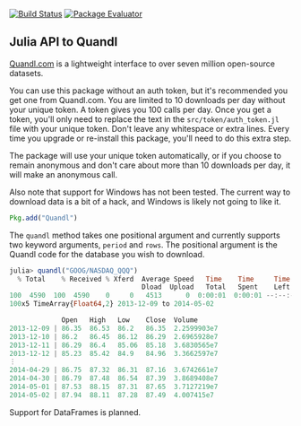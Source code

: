 [![Build Status](https://travis-ci.org/milktrader/Quandl.jl.png)](https://travis-ci.org/milktrader/Quandl.jl)
[![Package Evaluator](http://iainnz.github.io/packages.julialang.org/badges/Quandl_0.3.svg)](http://iainnz.github.io/packages.julialang.org/?pkg=Quandl&ver=0.3)

## Julia API to Quandl 

[Quandl.com](http://www.quandl.com) is a lightweight interface to over seven million open-source datasets. 

You can use this package without an auth token, but it's recommended you get one from Quandl.com. You are limited to 10 downloads per day
without your unique token. A token gives you 100 calls per day. Once you get a token, you'll only need to replace the text in the 
`src/token/auth_token.jl` file with your unique token. Don't leave any whitespace or extra lines.  Every time you upgrade or re-install this 
package, you'll need to do this extra step. 

The package will use your unique token automatically, or if you choose to remain anonymous and don't care about more than 10 downloads per day, it
will make an anonymous call. 

Also note that support for Windows has not been tested.  The current way to download data is a bit of a hack, and Windows is likely 
not going to like it.

````julia
Pkg.add("Quandl")
````

The `quandl` method takes one positional argument and currently supports two keyword arguments, `period` and `rows`. The positional
argument is the Quandl code for the database you wish to download. 


````julia
julia> quandl("GOOG/NASDAQ_QQQ")
  % Total    % Received % Xferd  Average Speed   Time    Time     Time  Current
                                 Dload  Upload   Total   Spent    Left  Speed
100  4590  100  4590    0     0   4513      0  0:00:01  0:00:01 --:--:--  4517
100x5 TimeArray{Float64,2} 2013-12-09 to 2014-05-02

             Open   High   Low    Close  Volume
2013-12-09 | 86.35  86.53  86.2   86.35  2.2599903e7
2013-12-10 | 86.2   86.45  86.12  86.29  2.6965928e7
2013-12-11 | 86.29  86.4   85.06  85.18  3.6830565e7
2013-12-12 | 85.23  85.42  84.9   84.96  3.3662597e7
⋮
2014-04-29 | 86.75  87.32  86.31  87.16  3.6742661e7
2014-04-30 | 86.79  87.48  86.54  87.39  3.8689408e7
2014-05-01 | 87.53  88.15  87.31  87.65  3.7127219e7
2014-05-02 | 87.94  88.11  87.28  87.49  4.007415e7
````

Support for DataFrames is planned. 
